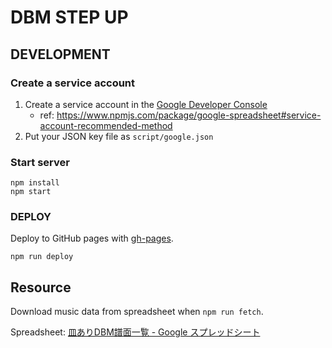 # DBM STEP UP

## DEVELOPMENT

### Create a service account

1. Create a service account in the [Google Developer Console](https://console.developers.google.com/project)
    - ref: https://www.npmjs.com/package/google-spreadsheet#service-account-recommended-method
2. Put your JSON key file as `script/google.json`

### Start server

```
npm install
npm start
```

### DEPLOY

Deploy to GitHub pages with [gh-pages](https://www.npmjs.com/package/gh-pages).

```
npm run deploy
```

## Resource

Download music data from spreadsheet when `npm run fetch`.

Spreadsheet: [皿ありDBM譜面一覧 - Google スプレッドシート](https://docs.google.com/spreadsheets/d/1HOzyn1HyljTTNfuGaxqdX4bv-uoCewFc8B0IdbwGAFo/edit#gid=703547426)
